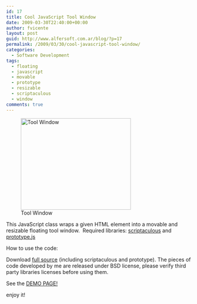 ```yaml
---
id: 17
title: Cool JavaScript Tool Window
date: 2009-03-30T22:40:00+00:00
author: fvicente
layout: post
guid: http://www.alfersoft.com.ar/blog/?p=17
permalink: /2009/03/30/cool-javascript-tool-window/
categories:
  - Software Development
tags:
  - floating
  - javascript
  - movable
  - prototype
  - resizable
  - scriptaculous
  - window
comments: true
---
```

<figure style="width: 299px" class="wp-caption alignnone"><img title="Tool Window" src="http://www.alfersoft.com.ar/files/toolwindow.jpg" alt="Tool Window" width="299" height="249" /><figcaption class="wp-caption-text">Tool Window</figcaption></figure> 

This JavaScript class wraps a given HTML element into a movable and resizable floating tool window.  Required libraries: <a title="Scriptaculous" href="http://script.aculo.us/" target="_blank">scriptaculous</a> and <a title="Prototype" href="http://www.prototypejs.org/" target="_blank">prototype.js</a>

<!--more-->


  
How to use the code:

Download <a title="Tool Window Source" href="http://www.alfersoft.com.ar/files/toolwindow.zip" target="_blank">full source</a> (including scriptaculous and prototype). The pieces of code developed by me are released under BSD license, please verify third party libraries licenses before using them.

See the <a title="Tool Window" href="http://www.alfersoft.com.ar/files/toolwindow/index.html" target="_blank">DEMO PAGE!</a>

enjoy it!
